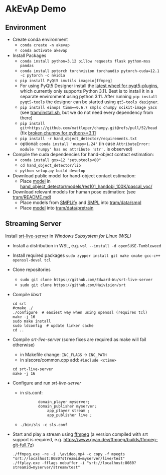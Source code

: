 # AkEvAp Demo

## Environment
- Create conda environment
  - ```conda create -n akevap```
  - ```conda activate akevap```
- Install Packages
  - ```conda install python=3.12 pillow requests flask python-mss pandas```
  - ```conda install pytorch torchvision torchaudio pytorch-cuda=12.1 -c pytorch -c nvidia```
  - ```pip install PyQt5 imutils imageio[ffmpeg]```
  - For using PyQt5 Designer install the [latest wheel for pyqt5-plugins](https://pypi.org/project/pyqt5-plugins/#files), which currently only supports Python 3.11. Best is to install it in a separate environment using python 3.11. After running ```pip install pyqt5-tools``` the designer can be started using ```qt5-tools designer```.
  - ```pip install einops timm==0.6.7 smplx chumpy scikit-image yacs``` (see [tram/install.sh](tram/install.sh), but we do not need every dependency from there)
  - ```pip install git+https://github.com/mattloper/chumpy.git@refs/pull/52/head``` (fix [broken chumpy for python>=3.11](https://github.com/mattloper/chumpy/issues/51)
  - ```pip install -r hand_object_detector/requirements.txt```
  - optional: ```conda install 'numpy<1.24'``` (in case ```AttributeError: module 'numpy' has no attribute 'str'.``` is observed)
- Compile the cuda dependencies for hand-object contact estimation:
  - ```conda install gxx=12 "setuptools<80"```
  - ```cd hand_object_detector/lib```
  - ```python setup.py build develop```
- Download public model for hand-object contact estimation:
  - Place [model](https://drive.google.com/open?id=1H2tWsZkS7tDF8q1-jdjx6V9XrK25EDbE) in [hand_object_detector/models/res101_handobj_100K/pascal_voc/](hand_object_detector/models/res101_handobj_100K/pascal_voc/)
- Download relevant models for human pose estimation: (see [tram/README.md](tram/README.md#prepare-data))
  - Place models from [SMPLify](https://smplify.is.tue.mpg.de) and [SMPL](https://smpl.is.tue.mpg.de) into [tram/data/smpl](tram/data/smpl)
  - Place [model](https://drive.google.com/file/d/1fdeUxn_hK4ERGFwuksFpV_-_PHZJuoiW/view?usp=share_link) into [tram/data/pretrain](tram/data/pretrain)

## Streaming Server
Install [srt-live-server](https://github.com/Edward-Wu/srt-live-server) in _Windows Subsystem for Linux (WSL)_
- Install a distribution in WSL, e.g. ```wsl --install -d openSUSE-Tumbleweed```
- Install required packages ```sudo zypper install git make cmake gcc-c++ openssl-devel tcl```

- Clone repositories
  - ```sudo git clone https://github.com/Edward-Wu/srt-live-server```
  - ```sudo git clone https://github.com/Haivision/srt```
- Compile _libsrt_
  ```
  cd srt
  #cmake ./
  ./configure  # easiest way when using openssl (requires tcl)
  make -j 16
  sudo make install
  sudo ldconfig  # update linker cache
  cd ..
  ```
- Compile _srt-live-server_ (some fixes are required as make will fail otherwise)
  - in Makefile change: ```INC_FLAGS``` -> ```INC_PATH```
  - in slscore/common.cpp add: ```#include <ctime>```
  ```
  cd srt-live-server
  make -j 16
  ```

- Configure and run _srt-live-server_
  - in sls.conf:
    ```
            domain_player myserver;
            domain_publisher myserver;
                app_player stream ;           
                app_publisher live ;
    ```
  - ```./bin/sls -c sls.conf```

- Start and play a stream using [ffmpeg](https://ffmpeg.org/) (a version compiled with srt support is required, e.g. https://www.gyan.dev/ffmpeg/builds/ffmpeg-git-full.7z)
  ```
  ./ffmpeg.exe -re -i .\avideo.mp4 -c copy -f mpegts "srt://localhost:8080?streamid=myserver/live/test"
  ./ffplay.exe -fflags nobuffer -i "srt://localhost:8080?streamid=myserver/stream/test"
  ```
